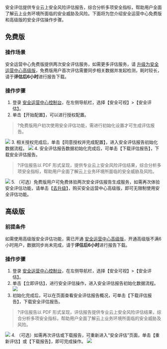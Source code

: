 安全评估提供专业云上安全风险评估报告，综合分析多项安全指标，帮助用户全面了解云上业务环境所⾯临的安全威胁及⻛险。下面将为您介绍安全运营中心免费版和高级版的安全评估操作步骤。
## 免费版
### 操作场景
安全运营中心免费版提供两次安全评估服务，如需更多评估服务，请 [升级为安全运营中心高级版](https://buy.cloud.tencent.com/soc)，免费版用户首次评估需要同步相关数据并发起检测，耗时较长，请于**评估后6小时**进行报告下载。
### 操作步骤
1. 登录 [安全运营中心控制台](https://console.cloud.tencent.com/ssav2/safereport)，在左侧导航栏，选择【安全可视】>【安全评估】。
2. 单击【开始配置】，可以进行授权配置。
>?免费版用户初次使用安全评估功能，需进行初始化设置才可生成评估报告。
>
![](https://main.qcloudimg.com/raw/df6fbbb01a927b8b7fb5790b6ec92a24.png)
3. 相关授权完成后，单击【同意授权并完成配置】，进入安全评估报告初始化数据流程。
![](https://main.qcloudimg.com/raw/e83c838f7602e80f72ea08e4999d8819.png)
4. 安全评估报告数据初始化完成后，可单击【下载评估报告】，下载安全评估报告。
>?评估报告以 PDF 形式呈现，提供专业云上安全风险评估结果，综合分析多项安全指标，帮助用户全面了解云上业务环境所⾯临的安全威胁及⻛险。
>
![](https://main.qcloudimg.com/raw/899f62acdc8bfb6af5856dbf8612aeb4.png)
5. （可选）免费版用户可免费体验两次安全评估报告生成服务，如需再次体验安全评估功能，请单击【[去升级](https://buy.cloud.tencent.com/soc)】，购买安全运营中心高级版，即可无限制使用安全评估功能。

## 高级版
### 前提条件
如需使用高级版安全评估功能，需已开通 [安全运营中心高级版](https://buy.cloud.tencent.com/soc)，开通高级版不满6小时用户，数据同步尚未完成，请于**评估后6小时**进行报告下载。
### 操作步骤
1. 登录 [安全运营中心控制台](https://console.cloud.tencent.com/ssav2/safereport)，在左侧导航栏，选择【安全可视】>【安全评估】。
2. 单击【立即评估】，进行安全评估操作，进入安全评估报告初始化数据流程。
![](https://main.qcloudimg.com/raw/b15b3c6b7e1c17cdb036fdd9f447fbd4.png)
3. 初始化完成后，可以在页面查看安全评估报告概况，可单击【下载评估报告】，下载安全评估报告。
>?评估报告以 PDF 形式呈现，评估报告提供专业云上安全风险评估结果，综合分析多项安全指标，帮助用户全面了解云上业务环境所⾯临的安全威胁及⻛险。
>
![](https://main.qcloudimg.com/raw/ae24bf712ce1ce81b131d59f983bc1c3.png)
4. （可选）如需再次评估或下载报告，可重新进入“安全评估”页面，单击【重新评估】或【下载报告】，即可完成操作。
![](https://main.qcloudimg.com/raw/5d9f3518ed0021677620df277cd772bf.png)
